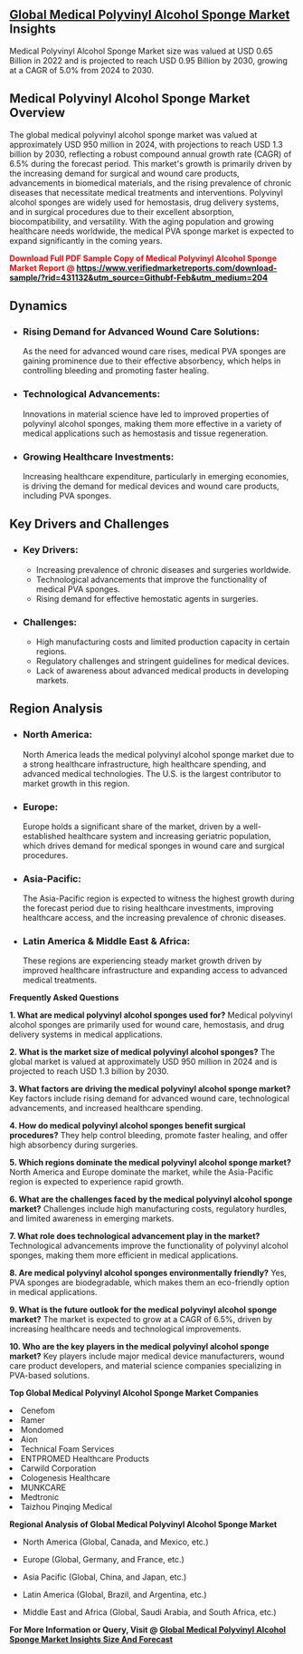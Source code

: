 <h2><a href="https://www.verifiedmarketreports.com/download-sample/?rid=431132&amp;utm_source=Githubf&amp;utm_medium=204" target="_blank">Global Medical Polyvinyl Alcohol Sponge Market</a> Insights</h2><p>Medical Polyvinyl Alcohol Sponge Market size was valued at USD 0.65 Billion in 2022 and is projected to reach USD 0.95 Billion by 2030, growing at a CAGR of 5.0% from 2024 to 2030.</p><p><h2>Medical Polyvinyl Alcohol Sponge Market Overview</h2> <p>The global medical polyvinyl alcohol sponge market was valued at approximately USD 950 million in 2024, with projections to reach USD 1.3 billion by 2030, reflecting a robust compound annual growth rate (CAGR) of 6.5% during the forecast period. This market's growth is primarily driven by the increasing demand for surgical and wound care products, advancements in biomedical materials, and the rising prevalence of chronic diseases that necessitate medical treatments and interventions. Polyvinyl alcohol sponges are widely used for hemostasis, drug delivery systems, and in surgical procedures due to their excellent absorption, biocompatibility, and versatility. With the aging population and growing healthcare needs worldwide, the medical PVA sponge market is expected to expand significantly in the coming years.</p> <p><strong><p><span class=""><span style="color: #ff0000;"><strong>Download Full PDF Sample Copy of Medical Polyvinyl Alcohol Sponge Market Report</strong> @ </span><a href="https://www.verifiedmarketreports.com/download-sample/?rid=431132&amp;utm_source=Githubf-Feb&amp;utm_medium=204" target="_blank">https://www.verifiedmarketreports.com/download-sample/?rid=431132&amp;utm_source=Githubf-Feb&amp;utm_medium=204</a></span></p></strong></p> <h2>Dynamics</h2> <ul> <li><h3>Rising Demand for Advanced Wound Care Solutions:</h3> As the need for advanced wound care rises, medical PVA sponges are gaining prominence due to their effective absorbency, which helps in controlling bleeding and promoting faster healing.</li> <li><h3>Technological Advancements:</h3> Innovations in material science have led to improved properties of polyvinyl alcohol sponges, making them more effective in a variety of medical applications such as hemostasis and tissue regeneration.</li> <li><h3>Growing Healthcare Investments:</h3> Increasing healthcare expenditure, particularly in emerging economies, is driving the demand for medical devices and wound care products, including PVA sponges.</li> </ul> <h2>Key Drivers and Challenges</h2> <ul> <li><h3>Key Drivers:</h3> <ul> <li>Increasing prevalence of chronic diseases and surgeries worldwide.</li> <li>Technological advancements that improve the functionality of medical PVA sponges.</li> <li>Rising demand for effective hemostatic agents in surgeries.</li> </ul> </li> <li><h3>Challenges:</h3> <ul> <li>High manufacturing costs and limited production capacity in certain regions.</li> <li>Regulatory challenges and stringent guidelines for medical devices.</li> <li>Lack of awareness about advanced medical products in developing markets.</li> </ul> </li> </ul> <h2>Region Analysis</h2> <ul> <li><h3>North America:</h3> North America leads the medical polyvinyl alcohol sponge market due to a strong healthcare infrastructure, high healthcare spending, and advanced medical technologies. The U.S. is the largest contributor to market growth in this region.</li> <li><h3>Europe:</h3> Europe holds a significant share of the market, driven by a well-established healthcare system and increasing geriatric population, which drives demand for medical sponges in wound care and surgical procedures.</li> <li><h3>Asia-Pacific:</h3> The Asia-Pacific region is expected to witness the highest growth during the forecast period due to rising healthcare investments, improving healthcare access, and the increasing prevalence of chronic diseases.</li> <li><h3>Latin America & Middle East & Africa:</h3> These regions are experiencing steady market growth driven by improved healthcare infrastructure and expanding access to advanced medical treatments.</li> </ul> <p><strong>Frequently Asked Questions</strong></p> <p><strong>1. What are medical polyvinyl alcohol sponges used for?</strong> Medical polyvinyl alcohol sponges are primarily used for wound care, hemostasis, and drug delivery systems in medical applications.</p> <p><strong>2. What is the market size of medical polyvinyl alcohol sponges?</strong> The global market is valued at approximately USD 950 million in 2024 and is projected to reach USD 1.3 billion by 2030.</p> <p><strong>3. What factors are driving the medical polyvinyl alcohol sponge market?</strong> Key factors include rising demand for advanced wound care, technological advancements, and increased healthcare spending.</p> <p><strong>4. How do medical polyvinyl alcohol sponges benefit surgical procedures?</strong> They help control bleeding, promote faster healing, and offer high absorbency during surgeries.</p> <p><strong>5. Which regions dominate the medical polyvinyl alcohol sponge market?</strong> North America and Europe dominate the market, while the Asia-Pacific region is expected to experience rapid growth.</p> <p><strong>6. What are the challenges faced by the medical polyvinyl alcohol sponge market?</strong> Challenges include high manufacturing costs, regulatory hurdles, and limited awareness in emerging markets.</p> <p><strong>7. What role does technological advancement play in the market?</strong> Technological advancements improve the functionality of polyvinyl alcohol sponges, making them more efficient in medical applications.</p> <p><strong>8. Are medical polyvinyl alcohol sponges environmentally friendly?</strong> Yes, PVA sponges are biodegradable, which makes them an eco-friendly option in medical applications.</p> <p><strong>9. What is the future outlook for the medical polyvinyl alcohol sponge market?</strong> The market is expected to grow at a CAGR of 6.5%, driven by increasing healthcare needs and technological improvements.</p> <p><strong>10. Who are the key players in the medical polyvinyl alcohol sponge market?</strong> Key players include major medical device manufacturers, wound care product developers, and material science companies specializing in PVA-based solutions.</p> </p><p><strong>Top Global Medical Polyvinyl Alcohol Sponge Market Companies</strong></p><div data-test-id=""><p><li>Cenefom</li><li> Ramer</li><li> Mondomed</li><li> Aion</li><li> Technical Foam Services</li><li> ENTPROMED Healthcare Products</li><li> Carwild Corporation</li><li> Cologenesis Healthcare</li><li> MUNKCARE</li><li> Medtronic</li><li> Taizhou Pinqing Medical</li></p><div><strong>Regional Analysis of&nbsp;Global Medical Polyvinyl Alcohol Sponge Market</strong></div><ul><li dir="ltr"><p dir="ltr">North America&nbsp;(Global, Canada, and Mexico, etc.)</p></li><li dir="ltr"><p dir="ltr">Europe (Global, Germany, and France, etc.)</p></li><li dir="ltr"><p dir="ltr">Asia Pacific&nbsp;(Global, China, and Japan, etc.)</p></li><li dir="ltr"><p dir="ltr">Latin America&nbsp;(Global, Brazil, and Argentina, etc.)</p></li><li dir="ltr">Middle East and Africa&nbsp;(Global, Saudi Arabia, and South Africa, etc.)</li></ul><p><strong>For More Information or Query, Visit @&nbsp;</strong><strong><a href="https://www.verifiedmarketreports.com/product/medical-polyvinyl-alcohol-sponge-market/?utm_source=Githubf&amp;utm_medium=204" target="_blank">Global Medical Polyvinyl Alcohol Sponge Market Insights Size And Forecast</a></strong></p></div>

